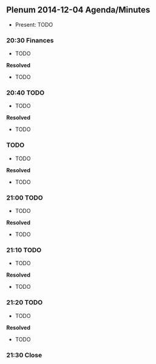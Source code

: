 ## Plenum 2014-12-04 Agenda/Minutes

- Present: TODO

### 20:30 Finances

- TODO

**Resolved**

- TODO

### 20:40 TODO

- TODO

**Resolved**

- TODO

### TODO

- TODO

**Resolved**

- TODO

### 21:00 TODO

- TODO

**Resolved**

- TODO

### 21:10 TODO

- TODO

**Resolved**

- TODO

### 21:20 TODO

- TODO

**Resolved**

- TODO

### 21:30 Close
